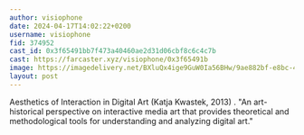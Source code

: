 ```yaml
---
author: visiophone
date: 2024-04-17T14:02:22+0200
username: visiophone
fid: 374952
cast_id: 0x3f65491bb7f473a40460ae2d31d06cbf8c6c4c7b
cast: https://farcaster.xyz/visiophone/0x3f65491b
image: https://imagedelivery.net/BXluQx4ige9GuW0Ia56BHw/9ae882bf-e8bc-4511-6fc1-d0ee745aa700/original
layout: post
---
```


Aesthetics of Interaction in Digital Art
(Katja Kwastek, 2013)
.
"An art-historical perspective on interactive media art that provides theoretical and methodological tools for understanding and analyzing digital art."

<img src='https://imagedelivery.net/BXluQx4ige9GuW0Ia56BHw/9ae882bf-e8bc-4511-6fc1-d0ee745aa700/original' alt='' referrerpolicy='no-referrer'/>
